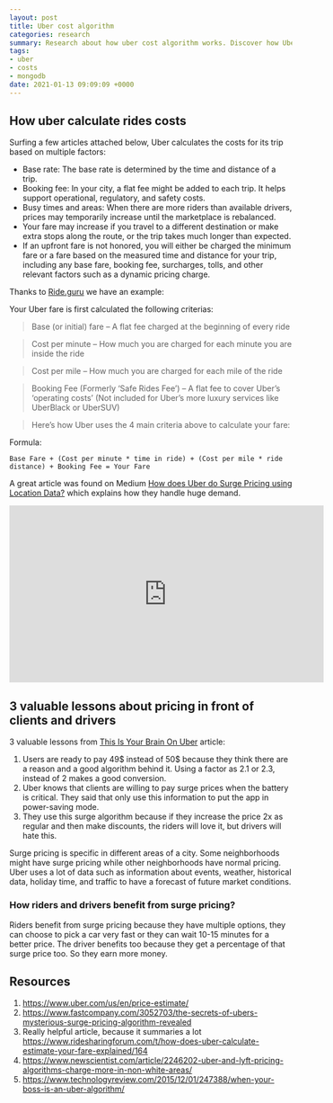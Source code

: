 ```yaml
---
layout: post
title: Uber cost algorithm
categories: research
summary: Research about how uber cost algorithm works. Discover how Uber surge pricing and benefits from hight traffic.
tags:
- uber
- costs
- mongodb
date: 2021-01-13 09:09:09 +0000
---
```

## How uber calculate rides costs
Surfing a few articles attached below, Uber calculates the costs for its trip based on multiple factors:
- Base rate: The base rate is determined by the time and distance of a trip.
- Booking fee: In your city, a flat fee might be added to each trip. It helps support operational, regulatory, and safety costs.
- Busy times and areas: When there are more riders than available drivers, prices may temporarily increase until the marketplace is rebalanced.
- Your fare may increase if you travel to a different destination or make extra stops along the route, or the trip takes much longer than expected.
- If an upfront fare is not honored, you will either be charged the minimum fare or a fare based on the measured time and distance for your trip, including any base fare, booking fee, surcharges, tolls, and other relevant factors such as a dynamic pricing charge.

Thanks to [Ride.guru](https://ride.guru/content/newsroom/how-is-my-uber-fare-calculated) we have an example:

Your Uber fare is first calculated the following criterias:
> Base (or initial) fare – A flat fee charged at the beginning of every ride

> Cost per minute – How much you are charged for each minute you are inside the ride

> Cost per mile – How much you are charged for each mile of the ride

> Booking Fee (Formerly ‘Safe Rides Fee’) – A flat fee to cover Uber’s ‘operating costs’ (Not included for Uber’s more luxury services like UberBlack or UberSUV)

> Here’s how Uber uses the 4 main criteria above to calculate your fare:

Formula:

```
Base Fare + (Cost per minute * time in ride) + (Cost per mile * ride distance) + Booking Fee = Your Fare
```

A great article was found on Medium [How does Uber do Surge Pricing using Location Data?](https://medium.com/locale-ai/how-does-uber-do-price-surge-using-location-data-cfee03415022) which explains how they handle huge demand.

<iframe width="560" height="315" src="https://www.youtube.com/embed/6JZ6yjJprok" frameborder="0" allow="accelerometer; autoplay; clipboard-write; encrypted-media; gyroscope; picture-in-picture" allowfullscreen></iframe>

## 3 valuable lessons about pricing in front of clients and drivers
3 valuable lessons from [This Is Your Brain On Uber](https://www.npr.org/2016/05/17/478266839/this-is-your-brain-on-uber?t=1610542419609) article:

1. Users are ready to pay 49$ instead of 50$ because they think there are a reason and a good algorithm behind it. Using a factor as 2.1 or 2.3, instead of 2 makes a good conversion.
2. Uber knows that clients are willing to pay surge prices when the battery is critical. They said that only use this information to put the app in power-saving mode.
3. They use this surge algorithm because if they increase the price 2x as regular and then make discounts, the riders will love it, but drivers will hate this.

Surge pricing is specific in different areas of a city. Some neighborhoods might have surge pricing while other neighborhoods have normal pricing. Uber uses a lot of data such as information about events, weather, historical data, holiday time, and traffic to have a forecast of future market conditions.

### How riders and drivers benefit from surge pricing?

Riders benefit from surge pricing because they have multiple options, they can choose to pick a car very fast or they can wait 10-15 minutes for a better price.
The driver benefits too because they get a percentage of that surge price too. So they earn more money.

## Resources
1. https://www.uber.com/us/en/price-estimate/
2. https://www.fastcompany.com/3052703/the-secrets-of-ubers-mysterious-surge-pricing-algorithm-revealed
3. Really helpful article, because it summaries a lot https://www.ridesharingforum.com/t/how-does-uber-calculate-estimate-your-fare-explained/164
4. https://www.newscientist.com/article/2246202-uber-and-lyft-pricing-algorithms-charge-more-in-non-white-areas/
5. https://www.technologyreview.com/2015/12/01/247388/when-your-boss-is-an-uber-algorithm/

